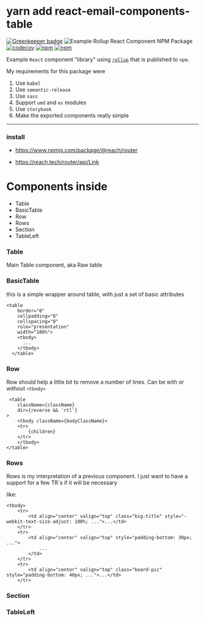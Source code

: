 # yarn add react-email-components-table

[![Greenkeeper badge](https://badges.greenkeeper.io/jaebradley/example-rollup-react-component-npm-package.svg)](https://greenkeeper.io/)
![Example Rollup React Component NPM Package](https://github.com/jaebradley/example-rollup-react-component-npm-package/workflows/Example%20Rollup%20React%20Component%20NPM%20Package/badge.svg)
[![codecov](https://codecov.io/gh/jaebradley/example-rollup-react-component-npm-package/branch/master/graph/badge.svg)](https://codecov.io/gh/jaebradley/example-rollup-react-component-npm-package)
[![npm](https://img.shields.io/npm/dt/@jaebradley/example-rollup-react-component-npm-package.svg)](https://www.npmjs.com/package/@jaebradley/example-rollup-react-component-npm-package)
[![npm](https://img.shields.io/npm/v/@jaebradley/example-rollup-react-component-npm-package.svg)](https://www.npmjs.com/package/@jaebradley/example-rollup-react-component-npm-package)

Example `React` component "library" using [`rollup`](https://github.com/rollup/rollup) that is published to `npm`.


My requirements for this package were

1. Use `babel`
2. Use `semantic-release`
3. Use `sass`
4. Support `umd` and `es` modules
5. Use `storybook`
6. Make the exported components really simple

---


### install

- https://www.npmjs.com/package/@reach/router

- https://reach.tech/router/api/Link


# Components inside
- Table
- BasicTable
- Row
- Rows
- Section
- TableLeft


### Table

Main Table component, aka Raw table

### BasicTable

this is a simple wrapper around table, with just a set of basic attributes

```
<table 
    border="0" 
    cellpadding="0" 
    cellspacing="0" 
    role="presentation" 
    width="100%">
    <tbody>
      ...
    </tbody>
  </table>
```

### Row

Row should help a little bit to remove a number of lines.
Can be with or without `<tbody>`
```
 <table
    className={className}
    dir={reverse && 'rtl'}
>
    <tbody className={bodyClassName}>
    <tr>
        {children}
    </tr>
    </tbody>
</table>
```

### Rows

Rows is my interpretation of a previous component.
I just want to have a support for a few TR`s if it will be necessary

like:
```
<tbody>
    <tr>
        <td align="center" valign="top" class="big-title" style="-webkit-text-size-adjust: 100%; ...">...</td>
    </tr>
    <tr>
        <td align="center" valign="top" style="padding-bottom: 30px; ...">
            ...
        </td>
    </tr>
    <tr>
        <td align="center" valign="top" class="board-pic" style="padding-bottom: 40px; ...">...</td>
    </tr>
```

### Section

### TableLeft
